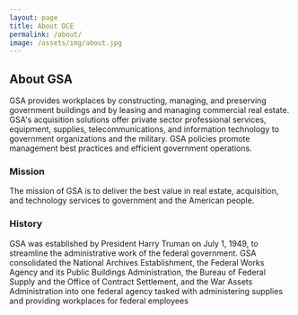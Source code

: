```yaml
---
layout: page
title: About OCE
permalink: /about/
image: /assets/img/about.jpg
---
```

## About GSA

GSA provides workplaces by constructing, managing, and preserving government buildings and by leasing and managing commercial real estate. GSA's acquisition solutions offer private sector professional services, equipment, supplies, telecommunications, and information technology to government organizations and the military. GSA policies promote management best practices and efficient government operations.

### Mission

The mission of GSA is to deliver the best value in real estate, acquisition, and technology services to government and the American people.

### History

GSA was established by President Harry Truman on July 1, 1949, to streamline the administrative work of the federal government.  GSA consolidated the National Archives Establishment, the Federal Works Agency and its Public Buildings Administration, the Bureau of Federal Supply and the Office of Contract Settlement, and the War Assets Administration into one federal agency tasked with administering supplies and providing workplaces for federal employees